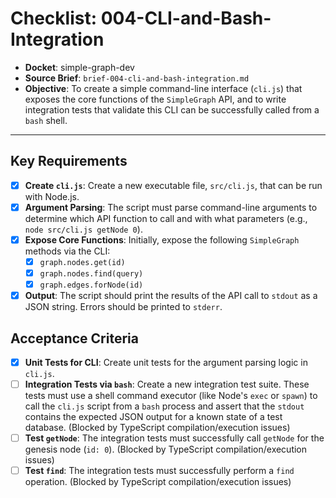 # Checklist: 004-CLI-and-Bash-Integration

- **Docket**: simple-graph-dev
- **Source Brief**: `brief-004-cli-and-bash-integration.md`
- **Objective**: To create a simple command-line interface (`cli.js`) that exposes the core functions of the `SimpleGraph` API, and to write integration tests that validate this CLI can be successfully called from a `bash` shell.

---

## Key Requirements

- [x] **Create `cli.js`**: Create a new executable file, `src/cli.js`, that can be run with Node.js.
- [x] **Argument Parsing**: The script must parse command-line arguments to determine which API function to call and with what parameters (e.g., `node src/cli.js getNode 0`).
- [x] **Expose Core Functions**: Initially, expose the following `SimpleGraph` methods via the CLI:
    - [x] `graph.nodes.get(id)`
    - [x] `graph.nodes.find(query)`
    - [x] `graph.edges.forNode(id)`
- [x] **Output**: The script should print the results of the API call to `stdout` as a JSON string. Errors should be printed to `stderr`.

## Acceptance Criteria

- [x] **Unit Tests for CLI**: Create unit tests for the argument parsing logic in `cli.js`.
- [ ] **Integration Tests via `bash`**: Create a new integration test suite. These tests must use a shell command executor (like Node's `exec` or `spawn`) to call the `cli.js` script from a `bash` process and assert that the `stdout` contains the expected JSON output for a known state of a test database. (Blocked by TypeScript compilation/execution issues)
- [ ] **Test `getNode`**: The integration tests must successfully call `getNode` for the genesis node (`id: 0`). (Blocked by TypeScript compilation/execution issues)
- [ ] **Test `find`**: The integration tests must successfully perform a `find` operation. (Blocked by TypeScript compilation/execution issues)
